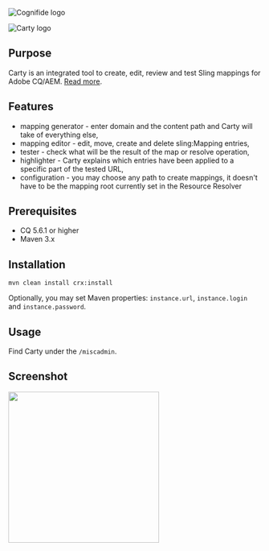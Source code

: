 ![Cognifide logo](http://cognifide.github.io/images/cognifide-logo.png)

![Carty logo](http://cognifide.github.io/Carty/assets/media/logo-carty.png)

## Purpose

Carty is an integrated tool to create, edit, review and test Sling mappings for Adobe CQ/AEM. [Read more](http://cognifide.github.io/Carty/).

## Features

* mapping generator - enter domain and the content path and Carty will take of everything else,
* mapping editor - edit, move, create and delete sling:Mapping entries,
* tester - check what will be the result of the map or resolve operation,
* highlighter - Carty explains which entries have been applied to a specific part of the tested URL,
* configuration - you may choose any path to create mappings, it doesn't have to be the mapping root currently set in the Resource Resolver

## Prerequisites

* CQ 5.6.1 or higher
* Maven 3.x

## Installation

    mvn clean install crx:install

Optionally, you may set Maven properties: `instance.url`, `instance.login` and `instance.password`.

## Usage

Find Carty under the `/miscadmin`.

## Screenshot

<img src="http://cognifide.github.io/Carty/assets/media/carty-screenshot.png" height="300"/>
